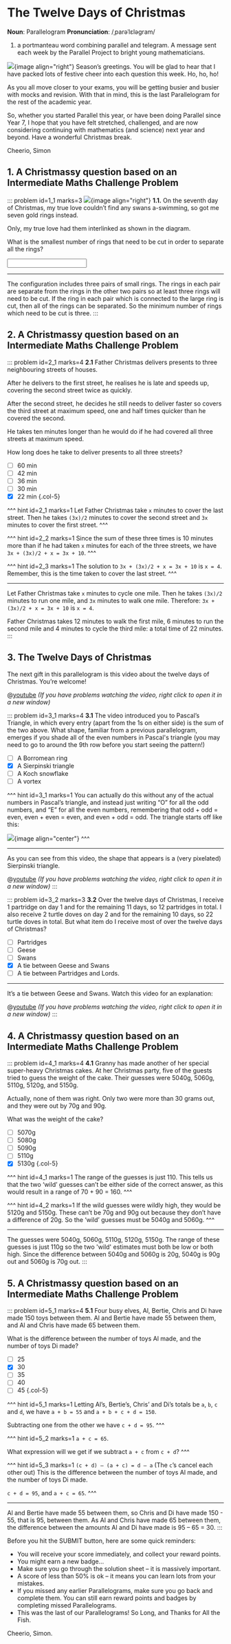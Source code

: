 # The Twelve Days of Christmas

<div class="dictionary">

__Noun__: Parallelogram
__Pronunciation__: /ˌparəˈlɛləɡram/

1. a portmanteau word combining parallel and telegram. A message sent each week by the Parallel Project to bright young mathematicians.

</div>

![](/resources/11-13-twelve-days-christmas/santa-simon.png){image align="right"}
Season’s greetings. You will be glad to hear that I have packed lots of festive cheer into each question this week. Ho, ho, ho!

As you all move closer to your exams, you will be getting busier and busier with mocks and revision. With that in mind, this is the last Parallelogram for the rest of the academic year.

So, whether you started Parallel this year, or have been doing Parallel since Year 7, I hope that you have felt stretched, challenged, and are now considering continuing with mathematics (and science) next year and beyond.
Have a wonderful Christmas break.

Cheerio,
Simon


## 1. A Christmassy question based on an Intermediate Maths Challenge Problem
<!--- (2006) Q2 --->

::: problem id=1_1 marks=3
![](/resources/11-13-twelve-days-christmas/1-seven-rings.png){image align="right"}
__1.1.__ On the seventh day of Christmas, my true love couldn’t find any swans a-swimming, so got me seven gold rings instead.  

Only, my true love had them interlinked as shown in the diagram.  

What is the smallest number of rings that need to be cut in order to separate all the rings?

<input solution="3"/>

---

The configuration includes three pairs of small rings. The rings in each pair are separate from the rings in the other two pairs so at least three rings will need to be cut. If the ring in each pair which is connected to the large ring is cut, then all of the rings can be separated. So the minimum number of rings which need to be cut is three.
:::


## 2. A Christmassy question based on an Intermediate Maths Challenge Problem
<!--- (2001) Q18 --->
::: problem id=2_1 marks=4
__2.1__ Father Christmas delivers presents to three neighbouring streets of houses.  

After he delivers to the first street, he realises he is late and speeds up, covering the second street twice as quickly.  

After the second street, he decides he still needs to deliver faster so covers the third street at maximum speed, one and half times quicker than he covered the second.  

He takes ten minutes longer than he would do if he had covered all three streets at maximum speed.  

How long does he take to deliver presents to all three streets?

* [ ] 60 min
* [ ] 42 min
* [ ] 36 min
* [ ] 30 min
* [x] 22 min
{.col-5}

^^^ hint id=2_1 marks=1
Let Father Christmas take `x` minutes to cover the last street. Then he takes `(3x)/2` minutes to cover the second street and `3x` minutes to cover the first street.
^^^

^^^ hint id=2_2 marks=1
Since the sum of these three times is 10 minutes more than if he had taken `x` minutes for each of the three streets, we have  `3x + (3x)/2 + x = 3x + 10`.
^^^

^^^ hint id=2_3 marks=1
The solution to `3x + (3x)/2 + x = 3x + 10` is `x = 4`. Remember, this is the time taken to cover the last street.
^^^

---

Let Father Christmas take `x` minutes to cycle one mile. Then he takes `(3x)/2` minutes to run one mile, and `3x` minutes to walk one mile. Therefore: `3x + (3x)/2 + x = 3x + 10` is `x = 4`.  

Father Christmas takes 12 minutes to walk the first mile, 6 minutes to run the second mile and 4 minutes to cycle the third mile: a total time of 22 minutes.
:::


## 3. The Twelve Days of Christmas

The next gift in this parallelogram is this video about the twelve days of Christmas. You’re welcome!  

@[youtube](fC8W4s6N9HQ?rel=0&end=173) _(If you have problems watching the video, right click to open it in a new window)_

::: problem id=3_1 marks=4
__3.1__ The video introduced you to Pascal’s Triangle, in which every entry (apart from the 1s on either side) is the sum of the two above. What shape, familiar from a previous parallelogram, emerges if you shade all of the even numbers in Pascal's triangle (you may need to go to around the 9th row before you start seeing the pattern!)

* [ ] A Borromean ring
* [x] A Sierpinski triangle
* [ ] A Koch snowflake
* [ ] A vortex

^^^ hint id=3_1 marks=1
You can actually do this without any of the actual numbers in Pascal’s triangle, and instead just writing “O” for all the odd numbers, and “E” for all the even numbers, remembering that odd + odd = even, even + even = even, and even + odd = odd.
The triangle starts off like this:

![](/resources/11-13-twelve-days-christmas/3-pascal-hint.jpg){image align="center"}
^^^

---

As you can see from this video, the shape that appears is a (very pixelated) Sierpinski triangle.  

@[youtube](wcxmdiuYjhk?rel=0) _(If you have problems watching the video, right click to open it in a new window)_
:::

::: problem id=3_2 marks=3
__3.2__ Over the twelve days of Christmas, I receive 1 partridge on day 1 and for the remaining 11 days, so 12 partridges in total. I also receive 2 turtle doves on day 2 and for the remaining 10 days, so 22 turtle doves in total. But what item do I receive most of over the twelve days of Christmas?

* [ ] Partridges
* [ ] Geese
* [ ] Swans
* [x] A tie between Geese and Swans
* [ ] A tie between Partridges and Lords.

---

It’s a tie between Geese and Swans. Watch this video for an explanation:  

@[youtube](B-YtLTc10S0?rel=0&end=77) _(If you have problems watching the video, right click to open it in a new window)_
:::


## 4. A Christmassy question based on an Intermediate Maths Challenge Problem
<!--- (2002) Q13 --->

::: problem id=4_1 marks=4
__4.1__ Granny has made another of her special super-heavy Christmas cakes. At her Christmas party, five of the guests tried to guess the weight of the cake. Their guesses were 5040g, 5060g, 5110g, 5120g, and 5150g.  

Actually, none of them was right. Only two were more than 30 grams out, and they were out by 70g and 90g.  

What was the weight of the cake?

* [ ] 5070g
* [ ] 5080g
* [ ] 5090g
* [ ] 5110g
* [x] 5130g
{.col-5}

^^^ hint id=4_1 marks=1
The range of the guesses is just 110. This tells us that the two ‘wild’ guesses can’t be either side of the correct answer, as this would result in a range of 70 + 90 = 160.
^^^

^^^ hint id=4_2 marks=1
If the wild guesses were wildly high, they would be 5120g and 5150g. These can’t be 70g and 90g out because they don’t have a difference of 20g. So the ‘wild’ guesses must be 5040g and 5060g.
^^^

---

The guesses were 5040g, 5060g, 5110g, 5120g, 5150g. The range of these guesses is just 110g so the two 'wild' estimates must both be low or both high. Since the difference between 5040g and 5060g is 20g, 5040g is 90g out and 5060g is 70g out.
:::


## 5. A Christmassy question based on an Intermediate Maths Challenge Problem
<!--- (2006) Q16 --->
::: problem id=5_1 marks=4
__5.1__ Four busy elves, Al, Bertie, Chris and Di have made 150 toys between them. Al and Bertie have made 55 between them, and Al and Chris have made 65 between them.  

What is the difference between the number of toys Al made, and the number of toys Di made?

* [ ] 25
* [x] 30
* [ ] 35
* [ ] 40
* [ ] 45
{.col-5}

^^^ hint id=5_1 marks=1
Letting Al’s, Bertie’s, Chris’ and Di’s totals be `a`, `b`, `c` and `d`, we have `a + b = 55` and `a + b + c + d = 150`.  

Subtracting one from the other we have `c + d = 95`.
^^^

^^^ hint id=5_2 marks=1
`a + c = 65`.  

What expression will we get if we subtract `a + c` from `c + d`?
^^^

^^^ hint id=5_3 marks=1
`(c + d) – (a + c) = d – a` (The `c`’s cancel each other out) This is the difference between the number of toys Al made, and the number of toys Di made.  

`c + d = 95`, and `a + c = 65`.
^^^

---

Al and Bertie have made 55 between them, so Chris and Di have made 150 - 55, that is 95, between them. As Al and Chris have made 65 between them, the difference between the amounts Al and Di have made is 95 – 65 = 30.
:::


Before you hit the SUBMIT button, here are some quick reminders:

*	You will receive your score immediately, and collect your reward points.
*	You might earn a new badge...  
*	Make sure you go through the solution sheet – it is massively important.
*	A score of less than 50% is ok – it means you can learn lots from your mistakes.
*	If you missed any earlier Parallelograms, make sure you go back and complete them. You can still earn reward points and badges by completing missed Parallelograms.
* This was the last of our Parallelograms! So Long, and Thanks for All the Fish.

Cheerio,
Simon.

